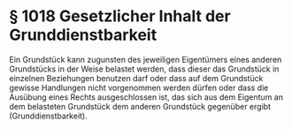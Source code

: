 # § 1018 Gesetzlicher Inhalt der Grunddienstbarkeit
Ein Grundstück kann zugunsten des jeweiligen Eigentümers eines anderen Grundstücks in der Weise belastet werden, dass dieser das Grundstück in einzelnen Beziehungen benutzen darf oder dass auf dem Grundstück gewisse Handlungen nicht vorgenommen werden dürfen oder dass die Ausübung eines Rechts ausgeschlossen ist, das sich aus dem Eigentum an dem belasteten Grundstück dem anderen Grundstück gegenüber ergibt (Grunddienstbarkeit).
